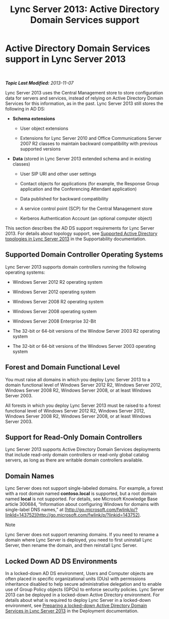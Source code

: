 ﻿---
title: 'Lync Server 2013: Active Directory Domain Services support'
TOCTitle: Active Directory Domain Services support
ms:assetid: aeb62d5e-e424-473a-b795-9452150c98dd
ms:mtpsurl: https://technet.microsoft.com/en-us/library/Gg412831(v=OCS.15)
ms:contentKeyID: 48185136
ms.date: 07/23/2014
mtps_version: v=OCS.15
---

<div data-xmlns="http://www.w3.org/1999/xhtml">

<div class="topic" data-xmlns="http://www.w3.org/1999/xhtml" data-msxsl="urn:schemas-microsoft-com:xslt" data-cs="http://msdn.microsoft.com/en-us/">

<div data-asp="http://msdn2.microsoft.com/asp">

# Active Directory Domain Services support in Lync Server 2013

</div>

<div id="mainSection">

<div id="mainBody">

<span> </span>

_**Topic Last Modified:** 2013-11-07_

Lync Server 2013 uses the Central Management store to store configuration data for servers and services, instead of relying on Active Directory Domain Services for this information, as in the past. Lync Server 2013 still stores the following in AD DS:

  - **Schema extensions**
    
      - User object extensions
    
      - Extensions for Lync Server 2010 and Office Communications Server 2007 R2 classes to maintain backward compatibility with previous supported versions

  - **Data** (stored in Lync Server 2013 extended schema and in existing classes)
    
      - User SIP URI and other user settings
    
      - Contact objects for applications (for example, the Response Group application and the Conferencing Attendant application)
    
      - Data published for backward compatibility
    
      - A service control point (SCP) for the Central Management store
    
      - Kerberos Authentication Account (an optional computer object)

This section describes the AD DS support requirements for Lync Server 2013. For details about topology support, see [Supported Active Directory topologies in Lync Server 2013](lync-server-2013-supported-active-directory-topologies.md) in the Supportability documentation.

<div>

## Supported Domain Controller Operating Systems

Lync Server 2013 supports domain controllers running the following operating systems:

  - Windows Server 2012 R2 operating system

  - Windows Server 2012 operating system

  - Windows Server 2008 R2 operating system

  - Windows Server 2008 operating system

  - Windows Server 2008 Enterprise 32-Bit

  - The 32-bit or 64-bit versions of the Window Server 2003 R2 operating system

  - The 32-bit or 64-bit versions of the Windows Server 2003 operating system

</div>

<div>

## Forest and Domain Functional Level

You must raise all domains in which you deploy Lync Server 2013 to a domain functional level of Windows Server 2012 R2, Windows Server 2012, Windows Server 2008 R2, Windows Server 2008, or at least Windows Server 2003.

All forests in which you deploy Lync Server 2013 must be raised to a forest functional level of Windows Server 2012 R2, Windows Server 2012, Windows Server 2008 R2, Windows Server 2008, or at least Windows Server 2003.

</div>

<div>

## Support for Read-Only Domain Controllers

Lync Server 2013 supports Active Directory Domain Services deployments that include read-only domain controllers or read-only global catalog servers, as long as there are writable domain controllers available.

</div>

<div>

## Domain Names

Lync Server does not support single-labeled domains. For example, a forest with a root domain named **contoso.local** is supported, but a root domain named **local** is not supported. For details, see Microsoft Knowledge Base article 300684, “Information about configuring Windows for domains with single-label DNS names,” at [http://go.microsoft.com/fwlink/p/?linkId=143752](http://go.microsoft.com/fwlink/p/?linkid=143752).

<div>


> [!NOTE]  
> Lync Server does not support renaming domains. If you need to rename a domain where Lync Server is deployed, you need to first uninstall Lync Server, then rename the domain, and then reinstall Lync Server.



</div>

</div>

<div>

## Locked Down AD DS Environments

In a locked-down AD DS environment, Users and Computer objects are often placed in specific organizational units (OUs) with permissions inheritance disabled to help secure administrative delegation and to enable use of Group Policy objects (GPOs) to enforce security policies. Lync Server 2013 can be deployed in a locked-down Active Directory environment. For details about what is required to deploy Lync Server in a locked-down environment, see [Preparing a locked-down Active Directory Domain Services in Lync Server 2013](lync-server-2013-preparing-a-locked-down-active-directory-domain-services.md) in the Deployment documentation.

</div>

</div>

<span> </span>

</div>

</div>

</div>

